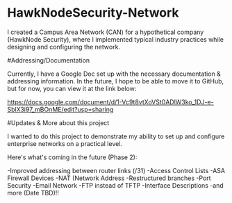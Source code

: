 # HawkNodeSecurity-Network
I created a Campus Area Network (CAN) for a hypothetical company (HawkNode Security), where I implemented typical industry practices while designing and configuring the network.


#Addressing/Documentation

Currently, I have a Google Doc set up with the necessary documentation & addressing information. In the future, I hope to be able to move it to GitHub, but for now, you can view it at the link below:

https://docs.google.com/document/d/1-Vc9t8vtXoVSt0ADlW3ko_1DJ-e-SblX3i97_mBOnME/edit?usp=sharing 



#Updates & More about this project

I wanted to do this project to demonstrate my ability to set up and configure enterprise networks on a practical level.

Here's what's coming in the future (Phase 2):

-Improved addressing between router links (/31)
-Access Control Lists
-ASA Firewall Devices
-NAT (Network Address
-Restructured branches
-Port Security
-Email Network
-FTP instead of TFTP
-Interface Descriptions
-and more (Date TBD)!!

